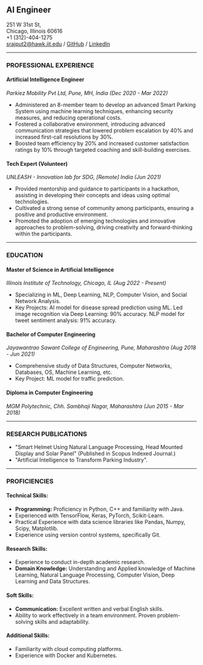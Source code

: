## AI Engineer

251 W 31st St,  
Chicago, Illinois 60616  
+1 (312)-404-1275  
[srajput2@hawk.iit.edu](mailto:srajput2@hawk.iit.edu) /
[GitHub](https://github.com/Saurabh24k) /
[LinkedIn](https://www.linkedin.com/in/saurabh-rajput-24k/)

---

### PROFESSIONAL EXPERIENCE

#### Artificial Intelligence Engineer  
*Parkiez Mobility Pvt Ltd, Pune, MH, India (Dec 2020 - Mar 2022)*
- Administered an 8-member team to develop an advanced Smart Parking System using machine learning techniques, enhancing security measures, and reducing operational costs.
- Fostered a collaborative environment, introducing advanced communication strategies that lowered problem escalation by 40% and increased first-call resolutions by 30%.
- Boosted team efficiency by 20% and increased customer satisfaction ratings by 10% through targeted coaching and skill-building exercises.


#### Tech Expert (Volunteer)  
*UNLEASH - Innovation lab for SDG, [Remote] India (Jun 2021)*
- Provided mentorship and guidance to participants in a hackathon, assisting in developing their concepts and ideas using optimal technologies.
- Cultivated a strong sense of community among participants, ensuring a positive and productive environment.
- Promoted the adoption of emerging technologies and innovative approaches to problem-solving, driving creativity and forward-thinking within the participants.

---

### EDUCATION

#### Master of Science in Artificial Intelligence  
*Illinois Institute of Technology, Chicago, IL (Aug 2022 - Present)*
- Specializing in ML, Deep Learning, NLP, Computer Vision, and Social Network Analysis.
- Key Projects: AI model for disease spread prediction using ML. Led image recognition via Deep Learning: 90% accuracy. NLP model for tweet sentiment analysis: 91% accuracy.

#### Bachelor of Computer Engineering  
*Jayawantrao Sawant College of Engineering, Pune, Maharashtra (Aug 2018 - Jun 2021)*
- Comprehensive study of Data Structures, Computer Networks, Databases, OS, Machine Learning, etc.
- Key Project: ML model for traffic prediction.

#### Diploma in Computer Engineering  
*MGM Polytechnic, Chh. Sambhaji Nagar, Maharashtra (Jun 2015 - Mar 2018)*

---

### RESEARCH PUBLICATIONS
- "Smart Helmet Using Natural Language Processing, Head Mounted Display and Solar Panel" (Published in Scopus Indexed Journal.)
- "Artificial Intelligence to Transform Parking Industry".

---

### PROFICIENCIES
#### Technical Skills:
- **Programming:** Proficiency in Python, C++ and familiarity with Java.
- Experienced with TensorFlow, Keras, PyTorch, Scikit-Learn.
- Practical Experience with data science libraries like Pandas, Numpy, Scipy, Matplotlib.
- Experience using version control systems, specifically Git.

#### Research Skills:
- Experience to conduct in-depth academic research.
- **Domain Knowledge:** Understanding and Applied knowledge of Machine Learning, Natural Language Processing, Computer Vision, Deep Learning and Data Structures.

#### Soft Skills:
- **Communication:** Excellent written and verbal English skills.
- Ability to work effectively in a team environment. Proven problem-solving skills and adaptability.

#### Additional Skills:
- Familiarity with cloud computing platforms.
- Experience with Docker and Kubernetes.


